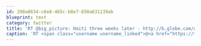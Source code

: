 ```yaml
---
id: 290a8634-c6e8-465c-b8e7-650a631139ab
blueprint: text
category: twitter
title: 'RT @big_picture: Haiti three weeks later - http://b.globe.com/dvBKJn'
caption: 'RT <span class="username username_linked">@<a href="https://twitter.com/big_picture" title="The Big Picture">big_picture</a></span>: Haiti three weeks later - http://b.globe.com/dvBKJn'
---
```

